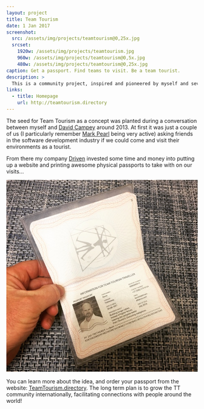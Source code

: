 ```yaml
---
layout: project
title: Team Tourism
date: 1 Jan 2017
screenshot:
  src: /assets/img/projects/teamtourism@0,25x.jpg
  srcset:
    1920w: /assets/img/projects/teamtourism.jpg
    960w: /assets/img/projects/teamtourism@0,5x.jpg
    480w: /assets/img/projects/teamtourism@0,25x.jpg
caption: Get a passport. Find teams to visit. Be a team tourist.
description: >
  This is a community project, inspired and pioneered by myself and several other people in the South African software development community.
links:
  - title: Homepage
    url: http://teamtourism.directory
---
```


The seed for Team Tourism as a concept was planted during a conversation between myself and [David Campey][campey] around 2013. At first it was just a couple of us (I particularly remember [Mark Pearl][pearl] being very active) asking friends in the software development industry if we could come and visit their environments as a tourist.

From there my company [Driven][driven] invested some time and money into putting up a website and printing awesome physical passports to take with on our visits...

![Team Tourism Passport](/assets/img/projects/teamtourismpassport.jpg)

You can learn more about the idea, and order your passport from the website: [TeamTourism.directory][teamtourism]. The long term plan is to grow the TT community internationally, facilitating connections with people around the world!



[campey]: https://www.linkedin.com/in/campey
[pearl]: http://markpearl.co.za/
[driven]: http://www.drivenalliance.com
[teamtourism]: http://teamtourism.directory
